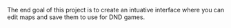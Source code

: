 The end goal of this project is to create an intuative interface where you can edit maps and save them to use for DND games.
